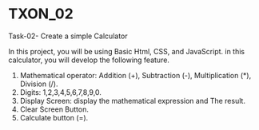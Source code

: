 # TXON_02

Task-02- Create a simple Calculator

In this project, you will be using Basic Html,
CSS, and JavaScript.
in this calculator, you will develop the
following feature.
1. Mathematical operator: Addition (+),
Subtraction (-), Multiplication (*),
Division (/).
2. Digits: 1,2,3,4,5,6,7,8,9,0.
3. Display Screen: display the
mathematical expression and
The result.
4. Clear Screen Button.
5. Calculate button (=).
